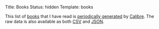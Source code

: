 Title: Books
Status: hidden
Template: books

This list of [books](/tag/books/) that I have read is [periodically generated](/2018/12/read-books/) by [Calibre](https://calibre-ebook.com/). The raw data is also available as both [CSV](/media/library/books.csv) and [JSON](/media/library/books.json).
